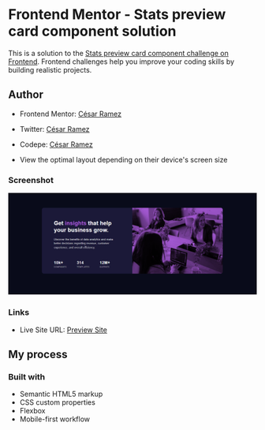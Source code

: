 # Frontend Mentor - Stats preview card component solution

This is a solution to the [Stats preview card component challenge on Frontend](https://www.frontendmentor.io/challenges/stats-preview-card-component-8JqbgoU62). Frontend challenges help you improve your coding skills by building realistic projects. 

## Author

  - Frontend Mentor: [César Ramez](https://www.frontendmentor.io/profile/ramez-cesar)
  - Twitter: [César Ramez](https://twitter.com/ramez_cesar)
  - Codepe: [César Ramez](https://codepen.io/ramez-cesar)

- View the optimal layout depending on their device's screen size

### Screenshot

![](./images/Captura-component.PNG)

### Links

- Live Site URL: [Preview Site](https://ramez-cesar.github.io/Componente-de-tarjeta/)

## My process

### Built with

- Semantic HTML5 markup
- CSS custom properties
- Flexbox
- Mobile-first workflow